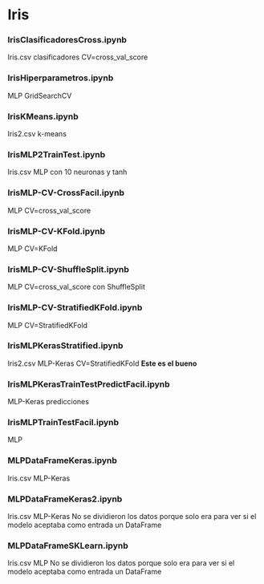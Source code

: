 # Iris
### IrisClasificadoresCross.ipynb
Iris.csv
clasificadores
CV=cross_val_score

### IrisHiperparametros.ipynb
MLP
GridSearchCV

### IrisKMeans.ipynb
Iris2.csv
k-means

### IrisMLP2TrainTest.ipynb
Iris.csv
MLP con 10 neuronas y tanh

### IrisMLP-CV-CrossFacil.ipynb
MLP
CV=cross_val_score

### IrisMLP-CV-KFold.ipynb
MLP
CV=KFold

### IrisMLP-CV-ShuffleSplit.ipynb
MLP
CV=cross_val_score con ShuffleSplit

### IrisMLP-CV-StratifiedKFold.ipynb
MLP
CV=StratifiedKFold

### IrisMLPKerasStratified.ipynb
Iris2.csv
MLP-Keras
CV=StratifiedKFold
**Este es el bueno**

### IrisMLPKerasTrainTestPredictFacil.ipynb
MLP-Keras
predicciones

### IrisMLPTrainTestFacil.ipynb
MLP

### MLPDataFrameKeras.ipynb
Iris.csv
MLP-Keras

### MLPDataFrameKeras2.ipynb
Iris.csv
MLP-Keras
No se dividieron los datos porque solo era para ver si el modelo aceptaba como entrada un DataFrame

### MLPDataFrameSKLearn.ipynb
Iris.csv
MLP
No se dividieron los datos porque solo era para ver si el modelo aceptaba como entrada un DataFrame